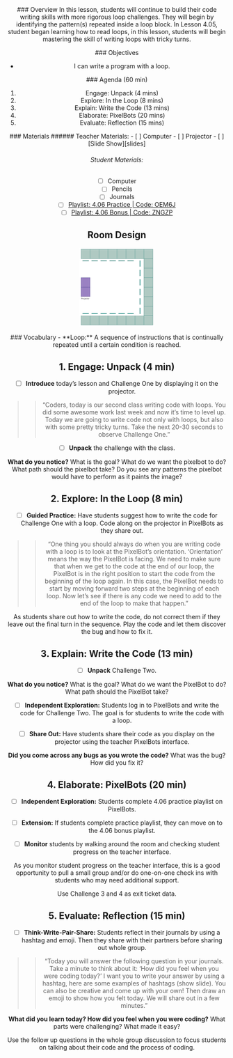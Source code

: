 <header class='header' title='In the Loop Part II' subtitle='Lesson 4.06'/>

<notable>
<iconp src='/icons/activity.png'>### Overview</iconp>
In this lesson, students will continue to build their code writing skills with more rigorous loop challenges. They will begin by identifying the pattern(s) repeated inside a loop block. In Lesson 4.05, student began learning how to read loops, in this lesson, students will begin mastering the skill of writing loops with tricky turns.

<iconp src='/icons/objectives.png'>### Objectives</iconp>
- I can write a program with a loop.

<iconp src='/icons/agenda.png'>### Agenda (60 min)</iconp>
1. Engage: Unpack (4 mins)
1. Explore: In the Loop (8 mins)
1. Explain: Write the Code (13 mins)
1. Elaborate: PixelBots (20 mins)
1. Evaluate: Reflection (15 mins)

<note>
<iconp src='/icons/materials.png'>### Materials</iconp>
###### Teacher Materials:
- [ ] Computer
- [ ] Projector
- [ ] [Slide Show][slides]

###### Student Materials:
- [ ] Computer
- [ ] Pencils
- [ ] Journals
- [ ] [Playlist: 4.06 Practice | Code: OEM6J][practice]
- [ ] [Playlist: 4.06 Bonus | Code: ZNGZP][extension]

</note>

## Room Design
![room](/images/layout-online.png)

<note>
<iconp src='/icons/vocab.png'>### Vocabulary</iconp>
- **Loop:** A sequence of instructions that is continually repeated until a certain condition is reached.
</note>

<pagebreak/>

## 1. Engage: Unpack (4 min)
- [ ] **Introduce** today’s lesson and Challenge One by displaying it on the projector.
>>“Coders, today is our second class writing code with loops. You did some awesome work last week and now it’s time to level up. Today we are going to write code not only with loops, but also with some pretty tricky turns. Take the next 20-30 seconds to observe Challenge One.”

- [ ] **Unpack** the challenge with the class.

<iconp type='question'>**What do you notice?**</iconp>
<iconp type='question'>What is the goal?</iconp>
<iconp type='question'>What do we want the pixelbot to do?</iconp>
<iconp type='question'>What path should the pixelbot take?</iconp>
<iconp type='question'>Do you see any patterns the pixelbot would have to perform as it paints the image?</iconp>

## 2. Explore: In the Loop (8 min)
- [ ] **Guided Practice:** Have students suggest how to write the code for Challenge One with a loop. Code along on the projector in PixelBots as they share out.
>>“One thing you should always do when you are writing code with a loop is to look at the PixelBot’s orientation. ‘Orientation’ means the way the PixelBot is facing. We need to make sure that when we get to the code at the end of our loop, the PixelBot is in the right position to start the code from the beginning of the loop again. In this case, the PixelBot needs to start by moving forward two steps at the beginning of each loop. Now let’s see if there is any code we need to add to the end of the loop to make that happen.”

<note type='tip'>As students share out how to write the code, do not correct them if they leave out the final turn in the sequence. Play the code and let them discover the bug and how to fix it.</note>

## 3. Explain: Write the Code (13 min)
- [ ] **Unpack** Challenge Two.

<iconp type='question'>**What do you notice?**</iconp>
<iconp type='question'>What is the goal?</iconp>
<iconp type='question'>What do we want the PixelBot to do?</iconp>
<iconp type='question'>What path should the PixelBot take?</iconp>

- [ ] **Independent Exploration:** Students log in to PixelBots and write the code for Challenge Two. The goal is for students to write the code with a loop.

- [ ] **Share Out:** Have students share their code as you display on the projector using the teacher PixelBots interface.

<iconp type='question'>**Did you come across any bugs as you wrote the code?**</iconp>
<iconp type='question'>What was the bug?</iconp>
<iconp type='question'>How did you fix it?</iconp>

## 4. Elaborate: PixelBots (20 min)
- [ ] **Independent Exploration:** Students complete 4.06 practice playlist on PixelBots.

- [ ] **Extension:** If students complete practice playlist, they can move on to the 4.06 bonus playlist.

- [ ] **Monitor** students by walking around the room and checking student progress on the teacher interface.

<note type='tip'>As you monitor student progress on the teacher interface, this is a good opportunity to pull a small group and/or do one-on-one check ins with students who may need additional support.

Use Challenge 3 and 4 as exit ticket data.</note>


## 5. Evaluate: Reflection (15 min)
- [ ] **Think-Write-Pair-Share:** Students reflect in their journals by using a hashtag and emoji. Then they share with their partners before sharing out whole group.
>>“Today you will answer the following question in your journals. Take a minute to think about it: ‘How did you feel when you were coding today?’ I want you to write your answer by using a hashtag, here are some examples of hashtags (show slide). You can also be creative and come up with your own! Then draw an emoji to show how you felt today. We will share out in a few minutes.”

<iconp type='question'>**What did you learn today? How did you feel when you were coding?**</iconp>
<iconp type='question'>What parts were challenging?</iconp>
<iconp type='question'>What made it easy?</iconp>

<note type='tip'>Use the follow up questions in the whole group discussion to focus students on talking about their code and the process of coding.</note>

</notable>

[slides]: https://drive.google.com/open?id=1rrhvRzC2EMtH-8dWOcrUZmTMpr0wPQxlgXF_8fbzGXQ
[practice]: http://www.pixelbots.io/OEM6J
[extension]: http://www.pixelbots.io/ZNGZP
